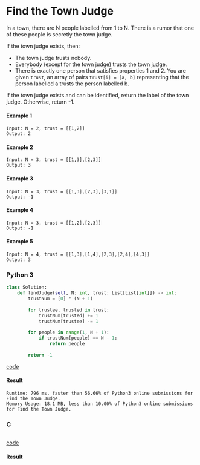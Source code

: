 # Find the Town Judge
In a town, there are N people labelled from 1 to N.  There is a rumor that one of these people is secretly the town judge.

If the town judge exists, then:

* The town judge trusts nobody.
* Everybody (except for the town judge) trusts the town judge.
* There is exactly one person that satisfies properties 1 and 2.
You are given `trust`, an array of pairs `trust[i] = [a, b]` representing that the person labelled a trusts the person labelled b.

If the town judge exists and can be identified, return the label of the town judge.  Otherwise, return -1.

#### Example 1
```
Input: N = 2, trust = [[1,2]]
Output: 2
```

#### Example 2
```
Input: N = 3, trust = [[1,3],[2,3]]
Output: 3
```

#### Example 3
```
Input: N = 3, trust = [[1,3],[2,3],[3,1]]
Output: -1
```

#### Example 4
```
Input: N = 3, trust = [[1,2],[2,3]]
Output: -1
```

#### Example 5
```
Input: N = 4, trust = [[1,3],[1,4],[2,3],[2,4],[4,3]]
Output: 3
```

### Python 3
```python
class Solution:
    def findJudge(self, N: int, trust: List[List[int]]) -> int:
        trustNum = [0] * (N + 1)
        
        for trustee, trusted in trust:
            trustNum[trusted] += 1
            trustNum[trustee] -= 1
            
        for people in range(1, N + 1):
            if trustNum[people] == N - 1:
                return people
        
        return -1
```
[code](Python%203/997.py)

#### Result
```
Runtime: 796 ms, faster than 56.66% of Python3 online submissions for Find the Town Judge.
Memory Usage: 18.1 MB, less than 10.00% of Python3 online submissions for Find the Town Judge.
```

### C
```C

```
[code](C/997.c)

#### Result
```

```
